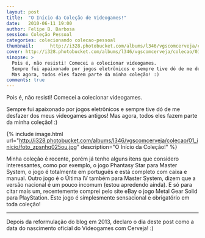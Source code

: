 ```yaml
---
layout: post
title:  "O Início da Coleção de Videogames!"
date:   2010-06-11 19:00
author: Felipe B. Barbosa
session: Coleção Pessoal
categories: colecionando colecao-pessoal
thumbnail:      http://i328.photobucket.com/albums/l346/vgscomcerveja/colecao/01_inicio/post_thumbnail_zpsri5fzs8l.jpg
cover: http://i328.photobucket.com/albums/l346/vgscomcerveja/colecao/01_inicio/post_header_zpsvbfgwpwf.jpg
sinopse: >
  Pois é, não resisti! Comecei a colecionar videogames.
  Sempre fui apaixonado por jogos eletrônicos e sempre tive dó de me desfazer dos meus videogames antigos!
  Mas agora, todos eles fazem parte da minha coleção! :)
comments: true
---
```

Pois é, não resisti! Comecei a colecionar videogames.

Sempre fui apaixonado por jogos eletrônicos e sempre tive dó de me desfazer dos meus videogames antigos!
Mas agora, todos eles fazem parte da minha coleção! :)

{% include image.html url="http://i328.photobucket.com/albums/l346/vgscomcerveja/colecao/01_inicio/foto_zpsnhq025ou.jpg" description="O Início da Coleção!" %}

Minha coleção é recente, porém já tenho alguns itens que considero interessantes, como por exemplo,
o jogo Phantasy Star para Master System, o jogo é totalmente em português e está completo com caixa
e manual. Outro jogo é o Última IV também para Master System, dizem que a versão nacional é um pouco
incomum (estou apredendo ainda). E só para citar mais um, recentemente comprei pelo site eBay o jogo
Metal Gear Solid para PlayStation. Este jogo é simplesmente sensacional e obrigatório em toda coleção!

---

Depois da reformulação do blog em 2013, declaro o dia deste post como a data do nascimento oficial
do Videogames com Cerveja! :)
